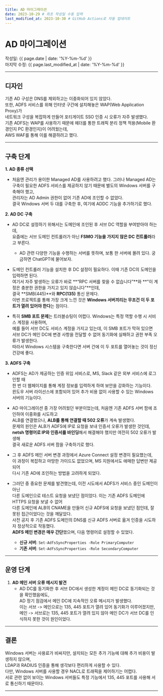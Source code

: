 ```yaml
---
title: AD 마이그레이션
date: 2023-10-29 # 최초 작성일 수동 입력
last_modified_at: 2023-10-30 # GitHub Actions로 자동 업데이트
---
```


# AD 마이그레이션

작성일: {{ page.date | date: '%Y-%m-%d' }}  
마지막 수정: {{ page.last_modified_at | date: '%Y-%m-%d' }}

---

## 디자인

기존 AD 구성은 DNS를 제외하고는 이중화되어 있지 않았다.  
또한, ADFS 서비스를 위해 인터넷 구간에 설치해놓은 WAP(Web Application Proxy)가  
네트워크 구성을 복잡하게 만들어 포티게이트 SSO 인증 시 오류가 자주 발생했다.  
기존 ADFS는 WAP를 사용하기 때문에 헤더를 통한 트래픽 분리 정책 적용(Mobile 환경인지 PC 환경인지)이 어려웠는데,  
AWS WAF를 통해 이를 해결하려고 했다.

---

## 구축 단계

**1. AD 종류 선택**  
   - 처음엔 관리가 용이한 Managed AD를 사용하려고 했다. 그러나 Managed AD는  
     구축이 필요한 ADFS 서비스를 제공하지 않기 때문에 별도의 Windows 서버를 구축해야 했고,  
     관리자는 AD Admin 권한이 없어 기존 AD에 조인할 수 없었다.  
     결국 Windows 서버 두 대를 구축한 후, 여기에 ADDC 기능을 추가하기로 했다.

**2. AD DC 구축**  
   - AD DC로 설정하기 위해서는 도메인에 조인된 후 서브 DC 역할을 부여받아야 하는데,  
     요즘에는 서브 도메인 컨트롤러가 아닌 **FSMO 기능을 가지지 않은 DC 컨트롤러**라고 부른다.
       - AD 관련 다양한 기능을 수행하는 서버를 뜻하며, 보통 한 서버에 몰려 있다. 궁금하면 ChatGPT에 물어보자. 

   - 도메인 컨트롤러 기능을 설치한 후 DC 설정이 필요하다. 이때 기존 DC의 도메인을 입력하면 된다.  
     여기서 자주 발생하는 오류가 바로 **“RPC 서버를 찾을 수 없습니다”**와 **"이 계정은 충분한 권한을 가지고 있지 않습니다"**인데,  
     결국 **SMB(445)**와 **RPC(135)** 통신 문제다.  
     이번 프로젝트를 통해 가장 크게 느낀 것은 **Windows 서버끼리는 무조건 이 두 포트가 열려 있어야 한다**는 점이다.

   - 특히 **SMB 포트 문제**는 트러블슈팅이 어렵다. Windows는 특정 역할 수행 시 서비스 계정을 사용하며,  
     예를 들어 서브 DC도 서비스 계정을 가지고 있는데, 이 SMB 포트가 막혀 있으면  
     서브 DC가 메인 DC에 변경 사항을 전달할 수 없어 동기화에 실패하고 권한 부족 오류가 발생한다.  
     따라서 Windows 시스템을 구축한다면 서버 간에 이 두 포트를 열어놓는 것이 정신건강에 좋다.

**3. ADFS 구축**  
   - ADFS는 AD가 제공하는 인증 위임 서비스로, MS, Slack 같은 외부 서비스에 로그인할 때  
     한 번 더 웹페이지를 통해 계정 정보를 입력하게 하여 보안을 강화하는 기능이다.  
     윈도우 서버 라이선스에 포함되어 있어 추가 비용 없이 사용할 수 있는 Windows 서버의 기능이다.

   - AD 마이그레이션 중 가장 어려웠던 부분이었는데, 처음엔 기존 ADFS 서버 팜에 조인하여 이중화를 시도하고  
     ALB를 연결했으나, **ALB를 통해 연결할 때 502 오류**가 계속 발생했다.  
     문제의 원인은 ALB가 ADFS에 IP로 요청을 보내 인증서 오류가 발생한 것인데,  
     **netsh 명령어로 IP와 인증서를 바인딩**해서 해결해야 했지만 여전히 502 오류가 발생해  
     결국 새로운 ADFS 서버 팜을 구축하기로 했다.

   - 그 후 ADFS 메인 서버 변경 과정에서 Azure Connect 설정 변경이 필요했는데,  
     이 과정이 복잡하고 마땅한 가이드도 없었으며, MS 지원에서도 애매한 답변만 제공되어  
     다시 기존 AD에 조인하는 방법을 고려하게 되었다.

   - 그러던 중 중요한 문제를 발견했는데, 이전 시도에서 ADFS가 서비스 중인 도메인이 아닌  
     다른 도메인으로 테스트 요청을 보냈던 점이었다. 이는 기존 ADFS 도메인에 HTTPS 요청을 보낼 수 없어  
     다른 도메인에 ALB의 CNAME을 만들어 신규 ADFS에 요청을 보냈던 점인데, 잘못된 접근이었다는 것을 깨달았다.  
     사전 공지 후 기존 ADFS 도메인의 DNS를 신규 ADFS 서버로 옮겨 인증을 시도하자 정상적으로 작동했다.  
     **ADFS 메인 변경은 매우 간단**했으며, 다음 명령어로 설정할 수 있었다.

     - **신규 서버**: `Set-AdfsSyncProperties -Role PrimaryComputer`
     - **기존 서버**: `Set-AdfsSyncProperties -Role SecondaryComputer`

---

## 운영 단계

1. **AD 메인 서버 오류 메시지 발견**  
   - AD DC를 동기화한 후 서브 DC에서 생성한 계정이 메인 DC로 동기화되는 것을 확인했음에도,  
     AD 정기 점검에서 메인 DC에 지속적인 오류 메시지가 발생했다.  
     이는 서브 -> 메인으로는 135, 445 포트가 열려 있어 동기화가 이루어졌지만,  
     메인 -> 서브로는 135, 445 포트가 열려 있지 않아 메인 DC가 서브 DC를 인식하지 못한 것이 원인이었다.

---

## 결론

Windows 서버는 사용료가 비싸지만, 설치되는 모든 추가 기능에 대해 추가 비용이 발생하지 않으며,  
LDAP과 RADIUS 인증을 통해 생각보다 편리하게 사용할 수 있다.  
다만, Windows 서버를 사용할 경우 NACL로 트래픽을 제어하기는 어렵다.  
서로 관련 없어 보이는 Windows 서버들도 특정 기능에서 135, 445 포트를 사용해 서로 통신하기 때문이다.

---
